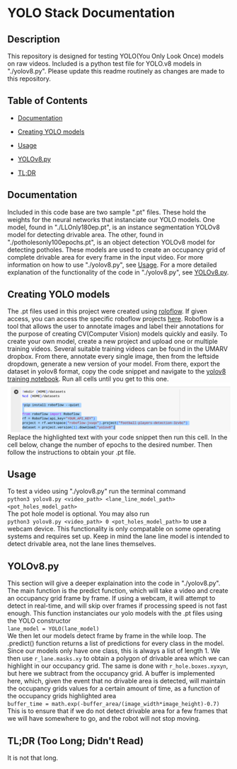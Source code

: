 # YOLO Stack Documentation

## Description

This repository is designed for testing YOLO(You Only Look Once) models on raw videos. Included is a python test file for YOLO.v8 models in "./yolov8.py". Please update this readme routinely as changes are made to this repository.

## Table of Contents

- [Documentation](#documentation)

- [Creating YOLO models](#creating-yolo-models)

- [Usage](#usage)

- [YOLOv8.py](#yolov8py)

- [TL;DR](#tldr-too-long-didnt-read)


## Documentation

Included in this code base are two sample ".pt" files. These hold the weights for the neural networks that instanciate our YOLO models. 
One model, found in "./LLOnly180ep.pt", is an instance segmentation YOLOv8 model for detecting drivable area. The other, found in "./potholesonly100epochs.pt", is an object detection YOLOv8 model for detecting potholes. These models are used to create an occupancy grid of complete drivable area for every frame in the input video. For more information on how to use "./yolov8.py", see [Usage](#usage). For a more detailed explanation of the functionality of the code in "./yolov8.py", see [YOLOv8.py](#yolov8py).


## Creating YOLO models

The .pt files used in this project were created using [roloflow](https://app.roboflow.com/). If given access, you can access the specific roboflow projects [here](https://app.roboflow.com/arv-ysash). Roboflow is a tool that allows the user to annotate images and label their annotations for the purpose of creating CV(Computer Vision) models quickly and easily. To create your own model, create a new project and upload one or multiple training videos. Several suitable training videos can be found in the UMARV dropbox. From there, annotate every single image, then from the leftside dropdown, generate a new version of your model. From there, export the dataset in yolov8 format, copy the code snippet and navigate to the [yolov8 training notebook](https://colab.research.google.com/github/roboflow-ai/notebooks/blob/main/notebooks/train-yolov8-object-detection-on-custom-dataset.ipynb). Run all cells until you get to this one. ![collab cell](image.png)  
Replace the highlighted text with your code snippet then run this cell. In the cell below, change the number of epochs to the desired number. Then follow the instructions to obtain your .pt file.

## Usage

To test a video using "./yolov8.py" run the terminal command  
`python3 yolov8.py <video_path> <lane_line_model_path> <pot_holes_model_path>`  
The pot hole model is optional. You may also run  
`python3 yolov8.py <video_path> 0 <pot_holes_model_path>` to use a webcam device. This functionality is only compatable on some operating systems and requires set up. Keep in mind the lane line model is intended to detect drivable area, not the lane lines themselves. 

## YOLOv8.py

This section will give a deeper explaination into the code in "./yolov8.py". The main function is the predict function, which will take a video and create an occupancy grid frame by frame. If using a webcam, it will attempt to detect in real-time, and will skip over frames if processing speed is not fast enough. This function instanciates our yolo models with the .pt files using the YOLO constructor  
`lane_model = YOLO(lane_model)`  
We then let our models detect frame by frame in the while loop. The .predict() function returns a list of predictions for every class in the model. Since our models only have one class, this is always a list of length 1. We then use `r_lane.masks.xy` to obtain a polygon of drivable area which we can highlight in our occupancy grid. The same is done with `r_hole.boxes.xyxyn`, but here we subtract from the occupancy grid. A buffer is implemented here, which, given the event that no drivable area is detected, will maintain the occupancy grids values for a certain amount of time, as a function of the occupancy grids highlighted area  
`buffer_time = math.exp(-buffer_area/(image_width*image_height)-0.7)`  
This is to ensure that if we do not detect drivable area for a few frames that we will have somewhere to go, and the robot will not stop moving. 

## TL;DR (Too Long; Didn't Read)

It is not that long.
